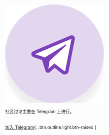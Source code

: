 ![Telegram](/assets/support/telegram.svg)

社区讨论主要在 Telegram 上进行。
<br><br>

[加入 Telegram](https://t.me/eosdacio){: .btn.outline.light.btn-raised }